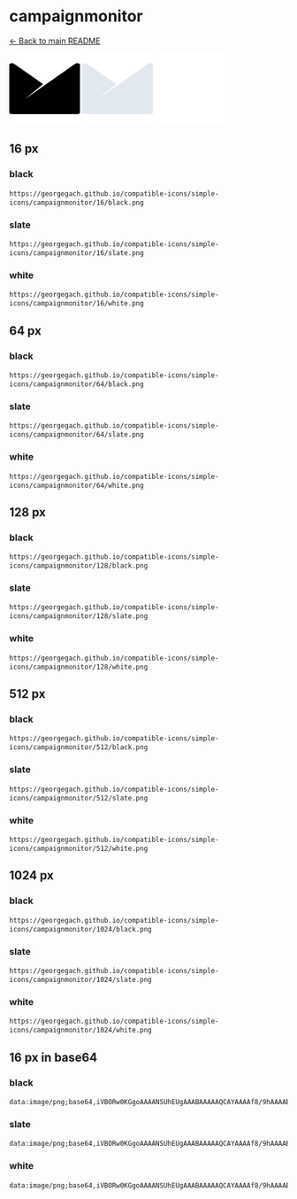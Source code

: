 # campaignmonitor

[← Back to main README](../../README.md)


<img src="./128/black.png" width="128" alt="campaignmonitor black icon" />
<img src="./128/slate.png" width="128" alt="campaignmonitor slate icon" />
<img src="./128/white.png" width="128" alt="campaignmonitor white icon" />

## 16 px

### black
```
https://georgegach.github.io/compatible-icons/simple-icons/campaignmonitor/16/black.png
```

### slate
```
https://georgegach.github.io/compatible-icons/simple-icons/campaignmonitor/16/slate.png
```

### white
```
https://georgegach.github.io/compatible-icons/simple-icons/campaignmonitor/16/white.png
```

## 64 px

### black
```
https://georgegach.github.io/compatible-icons/simple-icons/campaignmonitor/64/black.png
```

### slate
```
https://georgegach.github.io/compatible-icons/simple-icons/campaignmonitor/64/slate.png
```

### white
```
https://georgegach.github.io/compatible-icons/simple-icons/campaignmonitor/64/white.png
```

## 128 px

### black
```
https://georgegach.github.io/compatible-icons/simple-icons/campaignmonitor/128/black.png
```

### slate
```
https://georgegach.github.io/compatible-icons/simple-icons/campaignmonitor/128/slate.png
```

### white
```
https://georgegach.github.io/compatible-icons/simple-icons/campaignmonitor/128/white.png
```

## 512 px

### black
```
https://georgegach.github.io/compatible-icons/simple-icons/campaignmonitor/512/black.png
```

### slate
```
https://georgegach.github.io/compatible-icons/simple-icons/campaignmonitor/512/slate.png
```

### white
```
https://georgegach.github.io/compatible-icons/simple-icons/campaignmonitor/512/white.png
```

## 1024 px

### black
```
https://georgegach.github.io/compatible-icons/simple-icons/campaignmonitor/1024/black.png
```

### slate
```
https://georgegach.github.io/compatible-icons/simple-icons/campaignmonitor/1024/slate.png
```

### white
```
https://georgegach.github.io/compatible-icons/simple-icons/campaignmonitor/1024/white.png
```

## 16 px in base64

### black
```
data:image/png;base64,iVBORw0KGgoAAAANSUhEUgAAABAAAAAQCAYAAAAf8/9hAAAABmJLR0QA/wD/AP+gvaeTAAAAxklEQVQ4jcXQMWoCURDG8Z9JIEXA2KSzSC+5QUqPkSOlzAXEI1gIHkMbC0mVNMEsGAJLBF0L58mSuIuKkA8G5g3ff97M8N+6xCjy8ZHsE55hjQwD3B4ANsObBauIWOEV3Rr4EbPwJm6XpPhAH9cl8AovmO/x/ykU+MEUD+hggrzCu7e4jnV6eKvwFCgaqUtJOd5jinvc1NzE7waLeH+jXQeWVT7eEp91I1etMLe9dBMXh/4soNStdQyYpm9giLsTYPg6kTujNj/dVuWdj3GdAAAAAElFTkSuQmCC
```

### slate
```
data:image/png;base64,iVBORw0KGgoAAAANSUhEUgAAABAAAAAQCAYAAAAf8/9hAAAABmJLR0QA/wD/AP+gvaeTAAABGElEQVQ4jcWPTy5DURyFv3O90pA0VTFiplbBjJGpSAxqZgkWYhMSW6i5KQswkD4hr1rJewxoyz0GSOpPG00kvtEdnO+c+4N/J82Kk1a72JvUu+oWjTQrTpRmRUTOZZ32p18aK7VaMU68uLurlAfJkeU1WdUAFmbeeKvUD+fX7XxzlHxze78+M5g6i3jr3ZHSLPdwSKgDNJ8eKvurq+oB2E5aWX4YpF1g4VP+a8E7fYvL4LgTXYoKz8fEUEcufw0mI35bkpm2daDwsoG1hH7a+bngEbg27iG2ZeZGjHwvMBRgyypLqo8TPwgfD0FHYlZWRCz/Rh4u6BpKNlOI2m9leDvBAhuqmsR8w0k0zRBYBNJJbZn7yTf/mlc9tHWuQpN23AAAAABJRU5ErkJggg==
```

### white
```
data:image/png;base64,iVBORw0KGgoAAAANSUhEUgAAABAAAAAQCAYAAAAf8/9hAAAABmJLR0QA/wD/AP+gvaeTAAAAzklEQVQ4jcWQMUoDQQBF38pCwMCaJlUs7ENukC45RnIrb+ARLAJpPYKNhYiNTbIsJAghRfZZuIvDMq5xEXzVFP/9+TPw76hrddnBW6hr1FIt1Hv16gwxq7KFWuIXJ/VFnbfIU/W5yqoaFtRs1Du1F4ipeqvmzXCsQPWoPqkTdaw+qodYMFGNrQVegQdgBoy+e1as4AC8AUfgBui3fWqzYFfd/g5ct4k1F8F5C1wC5blyuCAHUiBrlP5IyudkgcFvxAoTdQUMO8gA+47eH/IBoHfn6J5TqTIAAAAASUVORK5CYII=
```


